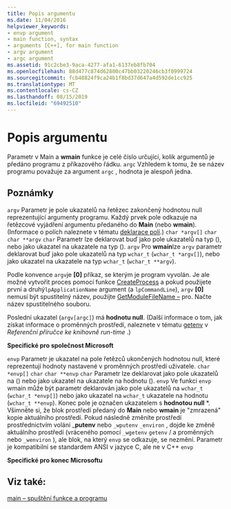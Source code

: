 ```yaml
---
title: Popis argumentu
ms.date: 11/04/2016
helpviewer_keywords:
- envp argument
- main function, syntax
- arguments [C++], for main function
- argv argument
- argc argument
ms.assetid: 91c2cbe3-9aca-4277-afa1-6137eb8fb704
ms.openlocfilehash: 88d477c874d62800c47bb03220246cb3f0999724
ms.sourcegitcommit: fcb48824f9ca24b1f8bd37d647a4d592de1cc925
ms.translationtype: MT
ms.contentlocale: cs-CZ
ms.lasthandoff: 08/15/2019
ms.locfileid: "69492510"
---
```

# <a name="argument-description"></a>Popis argumentu

Parametr v Main a **wmain** funkce je celé číslo určující, kolik argumentů je předáno programu z příkazového řádku. `argc` Vzhledem k tomu, že se název programu považuje za argument `argc` , hodnota je alespoň jedna.

## <a name="remarks"></a>Poznámky

`argv` Parametr je pole ukazatelů na řetězec zakončený hodnotou null reprezentující argumenty programu. Každý prvek pole odkazuje na řetězcové vyjádření argumentu předaného do **Main** (nebo **wmain**). (Informace o polích naleznete v tématu [deklarace polí](../c-language/array-declarations.md).) `char *argv[]` `char` `char **argv` `char` Parametr lze deklarovat buď jako pole ukazatelů na typ (), nebo jako ukazatel na ukazatele na typ (). `argv` Pro **wmain**lze `argv` parametr deklarovat buď jako pole ukazatelů na typ `wchar_t` (`wchar_t *argv[]`), nebo jako ukazatel na ukazatele na typ `wchar_t` (`wchar_t **argv`).

Podle konvence `argv`je **[0]** příkaz, se kterým je program vyvolán.  Je ale možné vytvořit proces pomocí funkce [CreateProcess](/windows/win32/api/processthreadsapi/nf-processthreadsapi-createprocessw) a pokud použijete první a druhý`lpApplicationName` argument (a `lpCommandLine`), `argv` **[0]** nemusí být spustitelný název, použijte [GetModuleFileName –](/windows/win32/api/libloaderapi/nf-libloaderapi-getmodulefilenamew) pro. Načte název spustitelného souboru.

Poslední ukazatel (`argv[argc]`) má **hodnotu null**. (Další informace o tom, jak získat informace o proměnných prostředí, naleznete v tématu [getenv](../c-runtime-library/reference/getenv-wgetenv.md) v *Referenční příručce ke knihovně run-time* .)

**Specifické pro společnost Microsoft**

`envp` Parametr je ukazatel na pole řetězců ukončených hodnotou null, které reprezentují hodnoty nastavené v proměnných prostředí uživatele. `char *envp[]` `char` `char **envp` `char` Parametr lze deklarovat jako pole ukazatelů na () nebo jako ukazatel na ukazatele na hodnotu (). `envp` Ve funkci `envp` wmain může být parametr deklarován jako pole ukazatelů na `wchar_t` (`wchar_t *envp[]`) nebo jako ukazatel na `wchar_t` ukazatele na hodnotu (`wchar_t **envp`). Konec pole je označen ukazatelem s **hodnotou null** \*. Všimněte si, že blok prostředí předaný do **Main** nebo **wmain** je "zmrazená" kopie aktuálního prostředí. Pokud následně změníte prostředí prostřednictvím volání _**putenv** nebo `_wputenv` `_environ` , dojde ke změně aktuálního prostředí (vráceného pomocí `_wgetenv` `getenv` / a proměnných nebo `_wenviron` ), ale blok, na který `envp` se odkazuje, se nezmění. Parametr je kompatibilní se standardem ANSI v jazyce C, ale ne v C++ `envp`

**Specifické pro konec Microsoftu**

## <a name="see-also"></a>Viz také:

[main – spuštění funkce a programu](../c-language/main-function-and-program-execution.md)
